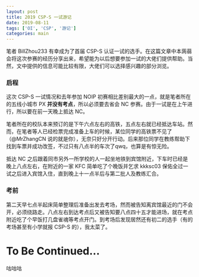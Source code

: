 ```yaml
---
layout: post
title: 2019 CSP-S 一试游记
date: 2019-08-11
tags: ['OI', 'CSP', '游记']
categories: main
---
```


笔者 BillZhou233 有幸成为了首届 CSP-S 认证一试的选手。在这篇文章中本蒟蒻会将这次参赛的经历分享出来，希望能为以后想要参加一试的大佬们提供帮助。当然，文中提供的信息可能比较有限，大佬们可以选择感兴趣的部分浏览。

### 启程

这次 CSP-S 一试情况和去年参加 NOIP 初赛相比差别最大的一点，就是笔者所在的五线小城市 PX **并没有考点**，所以必须要去省会 NC 参赛。由于一试是在上午进行，所以要在前一天晚上抵达 NC。

笔者所在的校队本来预订的是下午六点左右的高铁，五点左右就已经抵达车站。然而，在笔者等人已经检票完成准备上车的时候，某位同学的高铁票不见了（@MrZhangCN 说的就是你），无奈只好分开行动。后来那位同学在教练帮助下找到车票并成功改签，不过只有八点半的车次了qwq，也算是有惊无险。

抵达 NC 之后跟着同市另外一所学校的人一起坐地铁到宾馆附近，下车时已经是晚上八点左右，在附近的一家 KFC 简单吃了个晚饭并乞求 kkksc03 保佑全过一试之后进入宾馆入住，直到晚上十一点半后与第二批人及教练汇合。

### 考前

第二天早七点半起床简单整理后准备出发去考场，然而被告知离宾馆最近的门不会开，必须绕路走。八点左右到达考点后又被告知要八点四十五才能进场，就在考点附近吃了个早饭打几盘雀魂等考点开门。到考场后发现居然还有初二的选手（有的考场甚至有小学就报 CSP-S 的），我太菜了。

# To Be Continued...
咕咕咕